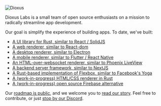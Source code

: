 <img src="https://raw.githubusercontent.com/DioxusLabs/dioxus/master/notes/header.svg" alt="Dioxus" />

Dioxus Labs is a small team of open source enthusiasts on a mission to radically streamline app development.

Our goal is simplify the experience of building apps. To date, we've built:

- [A UI library for Rust, similar to React / SolidJS](https://github.com/DioxusLabs/dioxus)
- [A web renderer, similar to React-dom](https://dioxuslabs.com/learn/0.4/getting_started/wasm)
- [A desktop renderer, similar to Electron](https://dioxuslabs.com/learn/0.4/getting_started/desktop)
- [A mobile renderer, similar to Flutter / React Native](https://dioxuslabs.com/learn/0.4/getting_started/mobile)
- [An HTML-over-websocket renderer, similar to Phoenix LiveView](https://dioxuslabs.com/learn/0.4/getting_started/liveview)
- [A backend server framework, similar to NextJS](https://dioxuslabs.com/learn/0.4/getting_started/fullstack)
- [A Rust-based implementation of Flexbox, similar to Facebook's Yoga](https://github.com/DioxusLabs/taffy)
- [A (work-in-progress) HTML/CSS renderer in Rust](https://github.com/DioxusLabs/blitz)
- [A (work-in-progress) open source Firebase alternative](https://dioxuslabs.com/deploy)

Our [roadmap is public](https://pointy-quokka-0c3.notion.site/Dioxus-Labs-Public-Roadmap-771939f47d13423abe2a2195b5617555?pvs=4), and we welcome you to [read our story](https://dioxuslabs.com/blog/introducing-dioxus). Feel free to contribute, or just [stop by our Discord](https://discord.gg/XgGxMSkvUM).
